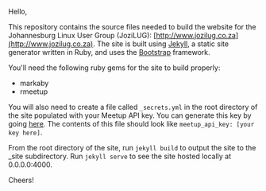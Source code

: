 Hello,

This repository contains the source files needed to build the website
for the Johannesburg Linux User Group (JoziLUG):
[http://www.jozilug.co.za](http://www.jozilug.co.za).  The site is
built using [Jekyll](http://jekyllrb.com/), a static site generator
written in Ruby, and uses the [Bootstrap](http://getbootstrap.com/)
framework.

You'll need the following ruby gems for the site to build properly: 

* markaby
* rmeetup

You will also need to create a file called ``_secrets.yml`` in the
root directory of the site populated with your Meetup API key.  You
can generate this key by going
[here](https://secure.meetup.com/meetup_api/key/).  The contents of
this file should look like ``meetup_api_key: [your key here]``.

From the root directory of the site, run ``jekyll build`` to output
the site to the _site subdirectory.  Run ``jekyll serve`` to see the
site hosted locally at 0.0.0.0:4000.

Cheers!